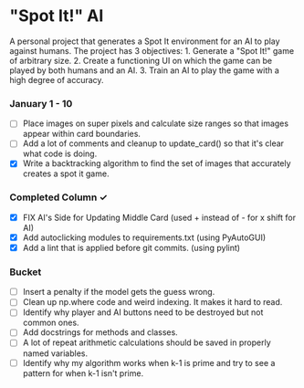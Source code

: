 # "Spot It!" AI
A personal project that generates a Spot It environment for an AI to play against humans. The project has
3 objectives:
    1. Generate a "Spot It!" game of arbitrary size.
    2. Create a functioning UI on which the game can be played by both humans and an AI.
    3. Train an AI to play the game with a high degree of accuracy.

### January 1 - 10
- [ ] Place images on super pixels and calculate size ranges so that images appear within card boundaries.
- [ ] Add a lot of comments and cleanup to update_card() so that it's clear what code is doing.
- [x] Write a backtracking algorithm to find the set of images that accurately creates a spot it game.

### Completed Column ✓
- [x] FIX AI's Side for Updating Middle Card (used + instead of - for x shift for AI) 
- [x] Add autoclicking modules to requirements.txt (using PyAutoGUI)
- [x] Add a lint that is applied before git commits. (using pylint)

### Bucket

- [ ] Insert a penalty if the model gets the guess wrong.
- [ ] Clean up np.where code and weird indexing. It makes it hard to read.
- [ ] Identify why player and AI buttons need to be destroyed but not common ones.
- [ ] Add docstrings for methods and classes.
- [ ] A lot of repeat arithmetic calculations should be saved in properly named variables.
- [ ] Identify why my algorithm works when k-1 is prime and try to see a pattern for when k-1 isn't prime.